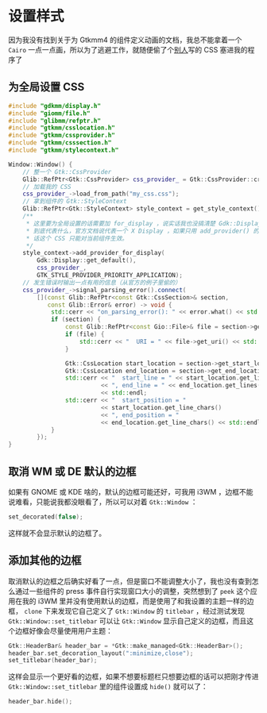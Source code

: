 # 设置样式

因为我没有找到关于为 Gtkmm4 的组件定义动画的文档，我总不能拿着一个 `Cairo` 一点一点画，所以为了逃避工作，就随便偷了个[别人](https://github.com/nana-4/materia-theme.git)写的 CSS 塞进我的程序了

## 为全局设置 CSS

```c++
#include "gdkmm/display.h"
#include "giomm/file.h"
#include "glibmm/refptr.h"
#include "gtkmm/csslocation.h"
#include "gtkmm/cssprovider.h"
#include "gtkmm/csssection.h"
#include "gtkmm/stylecontext.h"

Window::Window() {
    // 整一个 Gtk::CssProvider
    Glib::RefPtr<Gtk::CssProvider> css_provider_ = Gtk::CssProvider::create();
    // 加载我的 CSS
    css_provider_->load_from_path("my_css.css");
    // 拿到组件的 Gtk::StyleContext
    Glib::RefPtr<Gtk::StyleContext> style_context = get_style_context();
    /**
     * 这里要为全局设置的话需要加 for_display ，说实话我也没搞清楚 Gdk::Display
     * 到底代表什么，官方文档说代表一个 X Display ，如果只用 add_provider() 的
     * 话这个 CSS 只能对当前组件生效。
     */
    style_context->add_provider_for_display(
        Gdk::Display::get_default(),
        css_provider_,
        GTK_STYLE_PROVIDER_PRIORITY_APPLICATION);
    // 发生错误时输出一点有用的信息（从官方的例子里偷的）
    css_provider_->signal_parsing_error().connect(
        [](const Glib::RefPtr<const Gtk::CssSection>& section,
           const Glib::Error& error) -> void {
            std::cerr << "on_parsing_error(): " << error.what() << std::endl;
            if (section) {
                const Glib::RefPtr<const Gio::File>& file = section->get_file();
                if (file) {
                    std::cerr << "  URI = " << file->get_uri() << std::endl;
                }

                Gtk::CssLocation start_location = section->get_start_location();
                Gtk::CssLocation end_location = section->get_end_location();
                std::cerr << "  start_line = " << start_location.get_lines() + 1
                          << ", end_line = " << end_location.get_lines() + 1
                          << std::endl;
                std::cerr << "  start_position = "
                          << start_location.get_line_chars()
                          << ", end_position = "
                          << end_location.get_line_chars() << std::endl;
            }
        });
}
```

## 取消 WM 或 DE 默认的边框

如果有 GNOME 或 KDE 啥的，默认的边框可能还好，可我用 i3WM ，边框不能说难看，只能说我都没眼看了，所以可以对着 `Gtk::Window` ：

```c++
set_decorated(false);
```

这样就不会显示默认的边框了。

## 添加其他的边框

取消默认的边框之后确实好看了一点，但是窗口不能调整大小了，我也没有查到怎么通过一些组件的 press 事件自行实现窗口大小的调整，突然想到了 `peek` 这个应用在我的 i3WM 里并没有使用默认的边框，而是使用了和我设置的主题一样的边框， `clone` 下来发现它自己定义了 `Gtk::Window` 的 `titlebar` ，经过测试发现 `Gtk::Window::set_titlebar` 可以让 `Gtk::Window` 显示自己定义的边框，而且这个边框好像会尽量使用用户主题：

```c++
Gtk::HeaderBar& header_bar = *Gtk::make_managed<Gtk::HeaderBar>();
header_bar.set_decoration_layout(":minimize,close");
set_titlebar(header_bar);
```

这样会显示一个更好看的边框，如果不想要标题栏只想要边框的话可以把刚才传进 `Gtk::Window::set_titlebar` 里的组件设置成 `hide()` 就可以了：

```c++
header_bar.hide();
```

